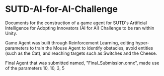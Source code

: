 # SUTD-AI-for-AI-Challenge

Documents for the construction of a game agent for SUTD's Artificial Intelligence for Adopting Innovators (AI for AI) Challenge to be ran within Unity.

Game Agent was built through Reinforcement Learning, editing hyper-parameters to train the Mouse Agent to identify obstacles, avoid entities (such as the Cat), and reaching targets such as Switches and the Cheese.

Final Agent that was submitted named, "Final_Submission.onnx", made use of the parameters 10, 10, 3, 5
